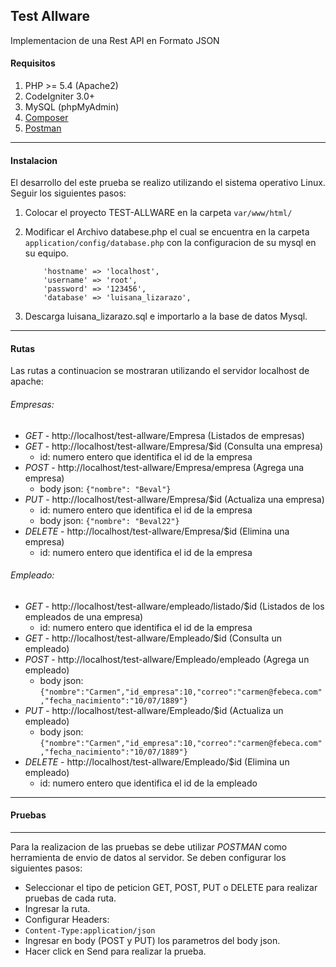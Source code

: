 ## Test Allware
Implementacion de una Rest API en Formato JSON

#### Requisitos

1. PHP >= 5.4 (Apache2)
2. CodeIgniter 3.0+
3. MySQL (phpMyAdmin)
4. [Composer](https://getcomposer.org/download/ "Composer")
5. [Postman](https://www.getpostman.com/ "Composer")

**************************
#### Instalacion
El desarrollo del este prueba se realizo utilizando el sistema operativo Linux. Seguir los siguientes pasos:

1.  Colocar el proyecto TEST-ALLWARE en la carpeta `var/www/html/`
2.  Modificar el Archivo databese.php el cual se encuentra en la carpeta `application/config/database.php` con la configuracion de su mysql en su equipo.

	```
		'hostname' => 'localhost',
		'username' => 'root',
		'password' => '123456',
		'database' => 'luisana_lizarazo',
	```
3.  Descarga luisana_lizarazo.sql e importarlo a la base de datos Mysql.

*******************
#### Rutas

Las rutas a continuacion se mostraran utilizando el servidor localhost de apache:

###### Empresas:
- *GET* - http://localhost/test-allware/Empresa (Listados de empresas)
- *GET* - http://localhost/test-allware/Empresa/$id (Consulta una empresa)
   - id: numero entero  que identifica el id de la empresa
- *POST* - http://localhost/test-allware/Empresa/empresa (Agrega una empresa)
    - body json: `{"nombre": "Beval"}`
- *PUT*  - http://localhost/test-allware/Empresa/$id (Actualiza una empresa)
    - id: numero entero  que identifica el id de la empresa
	- body json: `{"nombre": "Beval22"}`
- *DELETE* - http://localhost/test-allware/Empresa/$id (Elimina una empresa)
     - id: numero entero que identifica el id de la empresa

###### Empleado:
- *GET*  - http://localhost/test-allware/empleado/listado/$id (Listados de los empleados de una empresa)
     - id: numero entero que identifica el id de la empresa
- *GET*  - http://localhost/test-allware/Empleado/$id (Consulta un empleado)
- *POST* - http://localhost/test-allware/Empleado/empleado (Agrega un empleado)
	- body json: `{"nombre":"Carmen","id_empresa":10,"correo":"carmen@febeca.com","fecha_nacimiento":"10/07/1889"}`
- *PUT*  - http://localhost/test-allware/Empleado/$id (Actualiza un empleado)
	- body json: `{"nombre":"Carmen","id_empresa":10,"correo":"carmen@febeca.com","fecha_nacimiento":"10/07/1889"}`
- *DELETE* - http://localhost/test-allware/Empleado/$id (Elimina un empleado)
     - id: numero entero que identifica el id de la empleado

************
#### Pruebas
************

Para la realizacion de las pruebas se debe utilizar *POSTMAN* como herramienta de envio de datos al servidor. Se deben configurar los siguientes pasos:

- Seleccionar el tipo de peticion GET, POST, PUT o DELETE para realizar pruebas de cada ruta.
- Ingresar la ruta.
- Configurar Headers: 
 - `Content-Type:application/json`
- Ingresar en body (POST y PUT) los parametros del body json.
- Hacer click en Send para realizar la prueba.